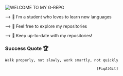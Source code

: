 ![WELCOME TO MY G-REPO](https://user-images.githubusercontent.com/82915997/222535296-aba26f1e-6814-424a-8d5f-6ffe54e43fad.png)

--> 🏮 I'm a student who loves to learn new languages

--> 🏮 Feel free to explore my repositories

--> 🏮 Keep up-to-date with my repositories!

### Success Quote 🏆

    Walk properly, not slowly, work smartly, not quickly 

                                              [FiqAtGit]
